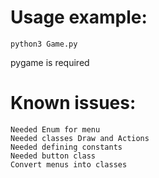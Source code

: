 # Usage example:
```
python3 Game.py
```

pygame is required

# Known issues:
```
Needed Enum for menu
Needed classes Draw and Actions
Needed defining constants
Needed button class
Convert menus into classes
```
